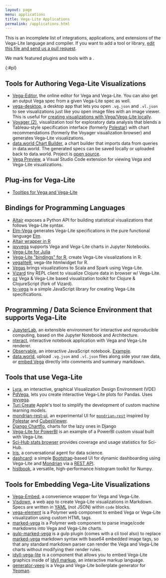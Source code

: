 ```yaml
---
layout: page
menu: applications
title: Vega-Lite Applications
permalink: /applications.html
---
```


This is an incomplete list of integrations, applications, and extensions of the Vega-Lite language and compiler. If you want to add a tool or library, [edit this file and send us a pull request](https://github.com/vega/vega-lite/blob/master/site/usage/applications.md).

We mark featured plugins and tools with a <span class="octicon octicon-star"></span>.

{:#pl}
## Tools for Authoring Vega-Lite Visualizations

- <span class="octicon octicon-star"></span> [Vega-Editor](https://vega.github.io/editor/), the online editor for Vega and Vega-Lite.  You can also get an output Vega spec from a given Vega-Lite spec as well.
- <span class="octicon octicon-star"></span> [vega-desktop](https://github.com/kristw/vega-desktop), a desktop app that lets you open `.vg.json` and `.vl.json` to see visualizations just like you open image files with an image viewer. This is useful for [creating visualizations with Vega/Vega-Lite locally](https://medium.com/@kristw/create-visualizations-with-vega-on-your-machine-using-your-preferred-editor-529e1be875c0).
- <span class="octicon octicon-star"></span> [Voyager (2)](https://github.com/vega/voyager), visualization tool for exploratory data analysis that blends a Tableau-style specification interface (formerly [Polestar](https://github.com/vega/polestar)) with chart recommendations (formerly the Voyager visualization browser) and generates Vega-Lite visualizations.
- [data.world Chart Builder](https://data.world/integrations/chart-builder), a chart builder that imports data from queries in data.world. The generated specs can be saved locally or uploaded back to data.world. Project is [open source](https://github.com/datadotworld/chart-builder).
- [Vega Preview](https://marketplace.visualstudio.com/items?itemName=mdk.vega-preview), a Visual Studio Code extension for viewing Vega and Vega-Lite visualizations.

## Plug-ins for Vega-Lite

-   <span class="octicon octicon-star"></span> [Tooltips for Vega and Vega-Lite](https://github.com/vega/vega-lite-tooltip)

## Bindings for Programming Languages

-   <span class="octicon octicon-star"></span> [Altair](https://altair-viz.github.io) exposes a Python API for building statistical visualizations that follows Vega-Lite syntax.
-   <span class="octicon octicon-star"></span> [Elm-Vega](http://package.elm-lang.org/packages/gicentre/elm-vega/latest) generates Vega-Lite specifications in the pure functional language [Elm](http://elm-lang.org).
-  [Altair wrapper in R](https://vegawidget.github.io/altair/)
-   [ipyvega](https://github.com/vega/ipyvega) supports Vega and Vega-Lite charts in Jupyter Notebooks.
-   [Vega-Lite for Julia](https://github.com/fredo-dedup/VegaLite.jl)
-   [Vega-Lite "bindings" for R](https://github.com/hrbrmstr/vegalite), create Vega-Lite visualizations in R.
-   [vegaliteR](https://github.com/timelyportfolio/vegaliteR), vega-lite htmlwidget for R.
-   [Vegas](https://github.com/aishfenton/Vegas) brings visualizations to Scala and Spark using Vega-Lite.
-   [Vizard](https://github.com/yieldbot/vizard) tiny REPL client to visualize Clojure data in browser w/ Vega-Lite.
-   [oz](https://github.com/metasoarous/oz) Vega & Vega-Lite based visualization toolkit for Clojure & ClojureScript (fork of Vizard).
-   [to-vega](https://github.com/gjmcn/to-vega) is a simple JavaScript library for creating Vega-Lite specifications.


## Programming / Data Science Environment that supports Vega-Lite

-   <span class="octicon octicon-star"></span> [JupyterLab](https://github.com/jupyterlab/jupyterlab), an extensible environment for interactive and reproducible computing, based on the Jupyter Notebook and Architecture.
-   [nteract](https://github.com/nteract/nteract), interactive notebook application with Vega and Vega-Lite renderer.
-   <span class="octicon octicon-star"></span> [Observable](https://beta.observablehq.com/), an interactive JavaScript notebook. [Example](https://beta.observablehq.com/@mbostock/exploring-data-with-vega-lite).
-   [data.world](https://data.world), upload `.vg.json` and `.vl.json` files along side your raw data, or [embed Vega](https://docs.data.world/tutorials/markdown/#vega-and-vega-lite) directly into comments and summary markdown.

## Tools that use Vega-Lite

-   [Lyra](https://github.com/vega/lyra), an interactive, graphical Visualization Design Environment (VDE)
-   <span class="octicon octicon-star"></span> [PdVega](https://jakevdp.github.io/pdvega/), lets you create interactive Vega-Lite plots for Pandas. Uses [ipyvega](https://github.com/vega/ipyvega).
-   [Turi Create](https://github.com/apple/turicreate) Apple's tool to simplify the development of custom machine learning models.
-   [mondrian-rest-ui](https://github.com/jazzido/mondrian-rest-ui), an experimental UI for [`mondrian-rest`](https://github.com/jazzido/mondrian-rest) inspired by [Polestar](https://github.com/vega/polestar) and [CubesViewer](https://github.com/jjmontesl/cubesviewer).
-   [Django Chartflo](https://github.com/synw/django-chartflo), charts for the lazy ones in Django
-   [Vega-Lite for PowerBI](https://github.com/Microsoft/vegalite-for-powerbi/) is an example of a PowerBI custom visual built with Vega-Lite.
-   [Sci-Hub stats browser](https://github.com/greenelab/scihub) provides coverage and usage statistics for Sci-Hub.
-   [Iris](https://hackernoon.com/a-conversational-agent-for-data-science-4ae300cdc220), a conversational agent for data science.
-   [dashcard](https://github.com/scottcame/dashcard): a simple [Bootstrap](https://getbootstrap.com/)-based UI for dynamic dashboarding using Vega-Lite and [Mondrian](https://community.hds.com/docs/DOC-1009853) via a [REST API](https://github.com/ojbc/mondrian-rest).
-   [histbook](https://github.com/diana-hep/histbook), a versatile, high-performance histogram toolkit for Numpy. 


## Tools for Embedding Vega-Lite Visualizations

-   <span class="octicon octicon-star"></span> [Vega-Embed](https://github.com/vega/vega-embed), a convenience wrapper for Vega and Vega-Lite.
-   <span class="octicon octicon-star"></span> [Visdown](http://visdown.com), a web app to create Vega-Lite visualizations in Markdown. Specs are written in [YAML](http://www.yaml.org/) (not JSON) within `code` blocks.
-   [vega-element](https://www.webcomponents.org/element/PolymerVis/vega-element) is a Polymer web component to embed Vega or Vega-Lite visualization using custom HTML tags.
-   [marked-vega](https://www.webcomponents.org/element/PolymerVis/marked-vega) is a Polymer web component to parse image/code markdowns into Vega and Vega-Lite charts.
-   [gulp-marked-vega](https://github.com/e2fyi/gulp-marked-vega) is a gulp plugin (comes with a cli tool also) to replace [marked-vega](https://www.webcomponents.org/element/PolymerVis/marked-vega) markdown syntax with base64 embedded image tags, so that any standard markdown parser can render the Vega and Vega-Lite charts without modifying their render rules.
-   [idyll-vega-lite](https://github.com/idyll-lang/idyll-vega-lite) is a component that allows you to embed Vega-Lite graphics inside of [Idyll markup](https://idyll-lang.org), an interactive markup language.
-   [generator-veeg](https://github.com/millette/generator-veeg) is a Vega and Vega-Lite boilerplate generator for [Yeoman](http://yeoman.io/).
